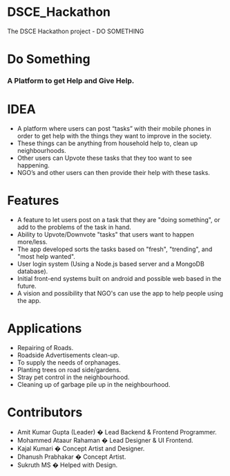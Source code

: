 ﻿# DSCE_Hackathon
The DSCE Hackathon project - DO SOMETHING

# Do Something
### A Platform to get Help and Give Help.

# IDEA

- A platform where users can post “tasks” with their mobile phones in order to get help with the things they want to improve in the society.
- These things can be anything from household help to, clean up neighbourhoods.
- Other users can Upvote these tasks that they too want to see happening.
- NGO’s and other users can then provide their help  with these tasks.


# Features

- A feature to let users post on a task that they are "doing something", or add to the problems of the task in hand.
- Ability to Upvote/Downvote "tasks" that users want to happen more/less.
- The app developed sorts the tasks based on "fresh", "trending", and "most help wanted".
- User login system (Using a Node.js based server and a MongoDB database).
- Initial front-end systems built on android and possible web based in the future.
- A vision and possibility that NGO's can use the app to help people using the app.



# Applications

- Repairing of Roads.
- Roadside Advertisements clean-up.
- To supply the needs of orphanages.
- Planting trees on road side/gardens.
- Stray pet control in the neighbourhood.
- Cleaning up of garbage pile up in the neighbourhood.


# Contributors

- Amit Kumar Gupta (Leader) � Lead Backend & Frontend Programmer.
- Mohammed Ataaur Rahaman � Lead Designer & UI Frontend.
- Kajal Kumari � Concept Artist and Designer.
- Dhanush Prabhakar � Concept Artist.
- Sukruth MS � Helped with Design.

